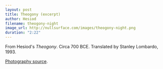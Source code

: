 ```yaml
---
layout: post
title: Theogony (excerpt)
author: Hesiod
filename: theogony-night
image_url: http://nullsurface.com/images/theogony-night.png
duration: "2:22"
---
```


From Hesiod's _Theogony_.  Circa 700 BCE.  Translated by Stanley Lombardo, 1993.

[Photography source](http://www.flickr.com/photos/afsilva/1369236656/).
